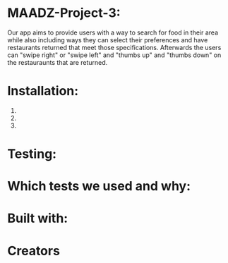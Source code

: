# MAADZ-Project-3:
Our app aims to provide users with a way to search for food in their area while also including ways they can
select their preferences and have restaurants returned that meet those specifications. Afterwards the users can 
"swipe right" or "swipe left" and "thumbs up" and "thumbs down" on the restauraunts that are returned.

# Installation:
1)
2)
3)

# Testing:
# Which tests we used and why:

# Built with:

# Creators

